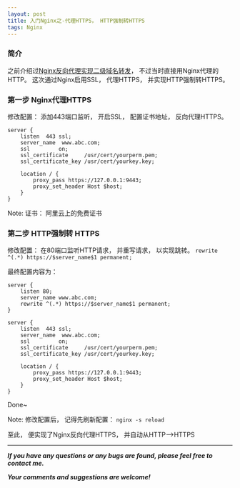 ```yaml
---
layout: post
title: 入门Nginx之-代理HTTPS， HTTP强制转HTTPS
tags: Nginx
---
```


### 简介

之前介绍过[Nginx反向代理实现二级域名转发](https://blog.csdn.net/u013810234/article/details/89707077)， 不过当时直接用Nginx代理的HTTP。 这次通过Nginx启用SSL， 代理HTTPS， 并实现HTTP强制转HTTPS。 

### 第一步 Nginx代理HTTPS

修改配置： 添加443端口监听， 开启SSL， 配置证书地址， 反向代理HTTPS。 

```nginx
server { 
    listen  443 ssl;
    server_name  www.abc.com;
    ssl         on;
    ssl_certificate     /usr/cert/yourperm.pem;
    ssl_certificate_key /usr/cert/yourkey.key;

    location / {
        proxy_pass https://127.0.0.1:9443;
        proxy_set_header Host $host;
    }
}
```

Note: 证书： 阿里云上的免费证书

### 第二步 HTTP强制转 HTTPS

修改配置： 在80端口监听HTTP请求， 并重写请求， 以实现跳转。 `rewrite ^(.*) https://$server_name$1 permanent;` 

最终配置内容为： 

```nginx
server {
    listen 80;
    server_name www.abc.com;
    rewrite ^(.*) https://$server_name$1 permanent;
} 

server { 
    listen  443 ssl;
    server_name  www.abc.com;
    ssl         on;
    ssl_certificate     /usr/cert/yourperm.pem;
    ssl_certificate_key /usr/cert/yourkey.key;

    location / {
        proxy_pass https://127.0.0.1:9443;
        proxy_set_header Host $host;
    }
}
```

Done~

Note: 修改配置后， 记得先刷新配置： `nginx -s reload` 

至此， 便实现了Nginx反向代理HTTPS， 并自动从HTTP——>HTTPS

---

**_If you have any questions or any bugs are found, please feel free to contact me._**

**_Your comments and suggestions are welcome!_**
